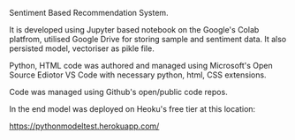 Sentiment Based Recommendation System.

It is developed using Jupyter based notebook on the Google's Colab platfrom, utilised Google Drive for storing sample and sentiment data.
It also persisted model, vectoriser as pikle file.

Python, HTML code was authored and managed using Microsoft's Open Source Ediotor VS Code with necessary python, html, CSS extensions. 

Code was managed using Github's open/public code repos.

In the end model was deployed on Heoku's free tier at this location:

https://pythonmodeltest.herokuapp.com/